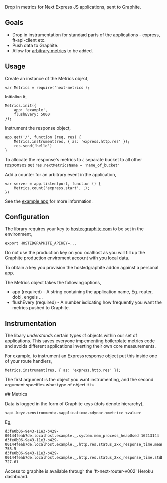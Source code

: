 
Drop in metrics for Next Express JS applications, sent to Graphite.

## Goals

- Drop in instrumentation for standard parts of the applications - express,
  ft-api-client etc.
- Push data to Graphite.
- Allow for [arbitrary metrics](https://github.com/mikejihbe/metrics) to be added.

## Usage

Create an instance of the Metrics object,

    var Metrics = require('next-metrics');

Initialise it,

    Metrics.init({
        app: 'example',
        flushEvery: 5000
    });

Instrument the response object,

    app.get('/', function (req, res) {
        Metrics.instrument(res, { as: 'express.http.res' });
        res.send('hello')
    }

To allocate the response's metrics to a separate bucket to all other responses set `res.nextMetricsName = 'name_of_bucket'`

Add a counter for an arbitrary event in the application,

    var server = app.listen(port, function () {
        Metrics.count('express.start', 1);
    })

See the [example app](./examples/app.js) for more information.

## Configuration

The library requires your key to
[hostedgraphite.com](http://www.hostedgraphite.com) to be set in the
environment,

    export HOSTEDGRAPHITE_APIKEY=...

Do not use the production key on you localhost as you will fill up the Graphite
production enviroment account with you local data.

To obtain a key you provision the hostedgraphite addon against a personal app.

The Metrics object takes the following options,

* app (required) - A string containing the application name, Eg. router, dobi,
  engels ...
* flushEvery (required) - A number indicating how frequently you want the
  metrics pushed to Graphite.

## Instrumentation

The libary _understands_ certain types of objects within our set of
applications. This saves everyone implementing boilerplate metrics code and
avoids different applications inventing their own core measurements.

For example, to instrument an Express response object put this inside one of
your route handlers,

    Metrics.instrument(res, { as: 'express.http.res' });

The first argument is the object you want instrumenting, and the second
argument specifies what type of object it is.

## Metrics

Data is logged in the form of Graphite keys (dots denote hierarchy),

    <api-key>.<environment>.<application>.<dyno>.<metric> <value>

Eg,

    d3fe0b06-9e43-11e3-b429-00144feab7de.localhost.example._.system.mem_process_heapUsed 16213144
    d3fe0b06-9e43-11e3-b429-00144feab7de.localhost.example._.http.res.status_2xx_response_time.mean 758.5
    d3fe0b06-9e43-11e3-b429-00144feab7de.localhost.example._.http.res.status_2xx_response_time.stdDev 727.61

Access to graphite is available through the 'ft-next-router-v002' Heroku dashboard.
